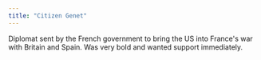 ```yaml
---
title: "Citizen Genet"
---
```

Diplomat sent by the French government to bring the US into France's war with Britain and Spain. Was very bold and wanted support immediately.

